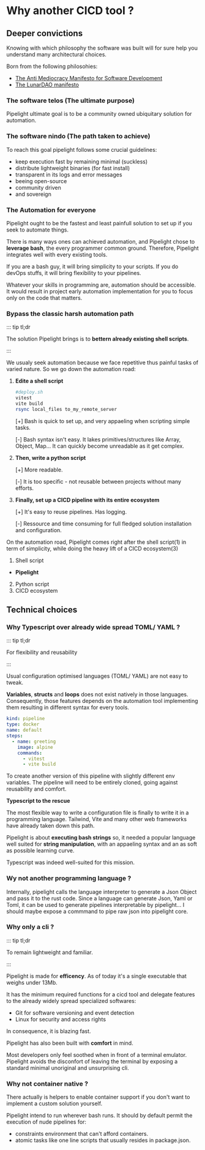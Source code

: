 # Why another CICD tool ?

## Deeper convictions

Knowing with which philosophy the software was built will for sure help you
understand many architectural choices.

Born from the following philosohies:

- [The Anti Mediocracy Manifesto for Software Development](https://gist.github.com/mathiasrw/cb3b15630a418f5cff3035463a048a59)
- [The LunarDAO manifesto](https://lunardao.net/manifesto.html)

### The software telos (The ultimate purpose)

Pipelight ultimate goal is to be a community owned ubiquitary solution for
automation.

### The software nindo (The path taken to achieve)

To reach this goal pipelight follows some crucial guidelines:

- keep execution fast by remaining minimal (suckless)
- distribute lightweight binaries (for fast install)
- transparent in its logs and error messages
- beeing open-source
- community driven
- and sovereign

### The Automation for everyone

Pipelight ought to be the fastest and least painfull solution to set up if you
seek to automate things.

There is many ways ones can achieved automation, and Pipelight chose to
**leverage bash**, the every programmer common ground. Therefore, Pipelight
integrates well with every existing tools.

If you are a bash guy, it will bring simplicity to your scripts. If you do
devOps stuffs, it will bring flexibility to your pipelines.

Whatever your skills in programming are, automation should be accessible. It
would result in project early automation implementation for you to focus only on
the code that matters.

### Bypass the classic harsh automation path

::: tip tl;dr

The solution Pipelight brings is to **bettern already existing shell scripts**.

:::

We usualy seek automation because we face repetitive thus painful tasks of
varied nature. So we go down the automation road:

1. **Edite a shell script**

   ```sh
   #deploy.sh
   vitest
   vite build
   rsync local_files to_my_remote_server
   ```

   [+] Bash is quick to set up, and very appaeling when scripting simple tasks.

   [-] Bash syntax isn't easy. It lakes primitives/structures like Array,
   Object, Map... It can quickly become unreadable as it get complex.

2. **Then, write a python script**

   [+] More readable.

   [-] It is too specific - not reusable between projects without many efforts.

3. **Finally, set up a CICD pipeline with its entire ecosystem**

   [+] It's easy to reuse pipelines. Has logging.

   [-] Ressource and time consuming for full fledged solution installation and
   configuration.

On the automation road, Pipelight comes right after the shell script(1) in term
of simplicity, while doing the heavy lift of a CICD ecosystem(3)

1. Shell script

- **Pipelight**

2. Python script
3. CICD ecosystem

## Technical choices

### Why Typescript over already wide spread TOML/ YAML ?

::: tip tl;dr

For flexibility and reusability

:::

Usual configuration optimised languages (TOML/ YAML) are not easy to tweak.

**Variables**, **structs** and **loops** does not exist natively in those
languages. Consequently, those features depends on the automation tool
implementing them resulting in different syntax for every tools.

```yaml
kind: pipeline
type: docker
name: default
steps:
  - name: greeting
    image: alpine
    commands:
      - vitest
      - vite build
```

To create another version of this pipeline with slightly different env
variables. The pipeline will need to be entirely cloned, going against
reusability and comfort.

**Typescript to the rescue**

The most flexible way to write a configuration file is finally to write it in a
programming language. Tailwind, Vite and many other web frameworks have already
taken down this path.

Pipelight is about **executing bash strings** so, it needed a popular language
well suited for **string manipulation**, with an appaeling syntax and an as soft
as possible learning curve.

Typescript was indeed well-suited for this mission.

### Wy not another programming language ?

Internally, pipelight calls the language interpreter to generate a Json Object
and pass it to the rust code. Since a language can generate Json, Yaml or Toml,
it can be used to generate pipelines interpretable by pipelight... I should maybe
expose a commmand to pipe raw json into pipelight core.

### Why only a cli ?

::: tip tl;dr

To remain lightweight and familiar.

:::

Pipelight is made for **efficency**. As of today it's a single executable that
weighs under 13Mb.

It has the minimum required functions for a cicd tool and delegate features to
the already widely spread specialized softwares:

- Git for software versioning and event detection
- Linux for security and access rights

In consequence, it is blazing fast.

Pipelight has also been built with **comfort** in mind.

Most developers only feel soothed when in front of a terminal emulator.
Pipelight avoids the disconfort of leaving the terminal by exposing a standard
minimal unoriginal and unsurprising cli.

### Why not container native ?

There actually is helpers to enable container support if you don't want to
implement a custom solution yourself.

Pipelight intend to run wherever bash runs. It should by default permit the
execution of nude pipelines for:

- constraints environment that can't afford containers.
- atomic tasks like one line scripts that usually resides in package.json.
